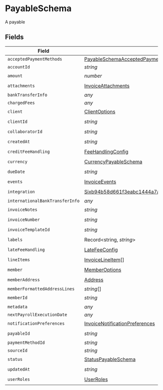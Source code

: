 # PayableSchema

A payable


## Fields

| Field                                                                                                                                                           | Type                                                                                                                                                            | Required                                                                                                                                                        | Description                                                                                                                                                     |
| --------------------------------------------------------------------------------------------------------------------------------------------------------------- | --------------------------------------------------------------------------------------------------------------------------------------------------------------- | --------------------------------------------------------------------------------------------------------------------------------------------------------------- | --------------------------------------------------------------------------------------------------------------------------------------------------------------- |
| `acceptedPaymentMethods`                                                                                                                                        | [PayableSchemaAcceptedPaymentMethods](../../models/shared/payableschemaacceptedpaymentmethods.md)[]                                                             | :heavy_minus_sign:                                                                                                                                              | N/A                                                                                                                                                             |
| `accountId`                                                                                                                                                     | *string*                                                                                                                                                        | :heavy_minus_sign:                                                                                                                                              | N/A                                                                                                                                                             |
| `amount`                                                                                                                                                        | *number*                                                                                                                                                        | :heavy_check_mark:                                                                                                                                              | N/A                                                                                                                                                             |
| `attachments`                                                                                                                                                   | [InvoiceAttachments](../../models/shared/invoiceattachments.md)                                                                                                 | :heavy_check_mark:                                                                                                                                              | N/A                                                                                                                                                             |
| `bankTransferInfo`                                                                                                                                              | *any*                                                                                                                                                           | :heavy_minus_sign:                                                                                                                                              | N/A                                                                                                                                                             |
| `chargedFees`                                                                                                                                                   | *any*                                                                                                                                                           | :heavy_minus_sign:                                                                                                                                              | N/A                                                                                                                                                             |
| `client`                                                                                                                                                        | [ClientOptions](../../models/shared/clientoptions.md)                                                                                                           | :heavy_check_mark:                                                                                                                                              | N/A                                                                                                                                                             |
| `clientId`                                                                                                                                                      | *string*                                                                                                                                                        | :heavy_check_mark:                                                                                                                                              | N/A                                                                                                                                                             |
| `collaboratorId`                                                                                                                                                | *string*                                                                                                                                                        | :heavy_check_mark:                                                                                                                                              | N/A                                                                                                                                                             |
| `createdAt`                                                                                                                                                     | *string*                                                                                                                                                        | :heavy_check_mark:                                                                                                                                              | N/A                                                                                                                                                             |
| `creditFeeHandling`                                                                                                                                             | [FeeHandlingConfig](../../models/shared/feehandlingconfig.md)                                                                                                   | :heavy_check_mark:                                                                                                                                              | N/A                                                                                                                                                             |
| `currency`                                                                                                                                                      | [CurrencyPayableSchema](../../models/shared/currencypayableschema.md)                                                                                           | :heavy_check_mark:                                                                                                                                              | N/A                                                                                                                                                             |
| `dueDate`                                                                                                                                                       | *string*                                                                                                                                                        | :heavy_check_mark:                                                                                                                                              | N/A                                                                                                                                                             |
| `events`                                                                                                                                                        | [InvoiceEvents](../../models/shared/invoiceevents.md)                                                                                                           | :heavy_check_mark:                                                                                                                                              | N/A                                                                                                                                                             |
| `integration`                                                                                                                                                   | [Sixb94b58d661f3eabc1444a7a43ac4b99580f0d050123b7bf38184e2f0d7bd66e](../../models/shared/sixb94b58d661f3eabc1444a7a43ac4b99580f0d050123b7bf38184e2f0d7bd66e.md) | :heavy_check_mark:                                                                                                                                              | N/A                                                                                                                                                             |
| `internationalBankTransferInfo`                                                                                                                                 | *any*                                                                                                                                                           | :heavy_minus_sign:                                                                                                                                              | N/A                                                                                                                                                             |
| `invoiceNotes`                                                                                                                                                  | *string*                                                                                                                                                        | :heavy_check_mark:                                                                                                                                              | N/A                                                                                                                                                             |
| `invoiceNumber`                                                                                                                                                 | *string*                                                                                                                                                        | :heavy_check_mark:                                                                                                                                              | N/A                                                                                                                                                             |
| `invoiceTemplateId`                                                                                                                                             | *string*                                                                                                                                                        | :heavy_check_mark:                                                                                                                                              | N/A                                                                                                                                                             |
| `labels`                                                                                                                                                        | Record<string, *string*>                                                                                                                                        | :heavy_check_mark:                                                                                                                                              | N/A                                                                                                                                                             |
| `lateFeeHandling`                                                                                                                                               | [LateFeeConfig](../../models/shared/latefeeconfig.md)                                                                                                           | :heavy_check_mark:                                                                                                                                              | N/A                                                                                                                                                             |
| `lineItems`                                                                                                                                                     | [InvoiceLineItem](../../models/shared/invoicelineitem.md)[]                                                                                                     | :heavy_check_mark:                                                                                                                                              | N/A                                                                                                                                                             |
| `member`                                                                                                                                                        | [MemberOptions](../../models/shared/memberoptions.md)                                                                                                           | :heavy_check_mark:                                                                                                                                              | N/A                                                                                                                                                             |
| `memberAddress`                                                                                                                                                 | [Address](../../models/shared/address.md)                                                                                                                       | :heavy_check_mark:                                                                                                                                              | N/A                                                                                                                                                             |
| `memberFormattedAddressLines`                                                                                                                                   | *string*[]                                                                                                                                                      | :heavy_minus_sign:                                                                                                                                              | N/A                                                                                                                                                             |
| `memberId`                                                                                                                                                      | *string*                                                                                                                                                        | :heavy_check_mark:                                                                                                                                              | N/A                                                                                                                                                             |
| `metadata`                                                                                                                                                      | *any*                                                                                                                                                           | :heavy_minus_sign:                                                                                                                                              | N/A                                                                                                                                                             |
| `nextPayrollExecutionDate`                                                                                                                                      | *any*                                                                                                                                                           | :heavy_minus_sign:                                                                                                                                              | N/A                                                                                                                                                             |
| `notificationPreferences`                                                                                                                                       | [InvoiceNotificationPreferences](../../models/shared/invoicenotificationpreferences.md)                                                                         | :heavy_check_mark:                                                                                                                                              | N/A                                                                                                                                                             |
| `payableId`                                                                                                                                                     | *string*                                                                                                                                                        | :heavy_check_mark:                                                                                                                                              | N/A                                                                                                                                                             |
| `paymentMethodId`                                                                                                                                               | *string*                                                                                                                                                        | :heavy_minus_sign:                                                                                                                                              | N/A                                                                                                                                                             |
| `sourceId`                                                                                                                                                      | *string*                                                                                                                                                        | :heavy_minus_sign:                                                                                                                                              | N/A                                                                                                                                                             |
| `status`                                                                                                                                                        | [StatusPayableSchema](../../models/shared/statuspayableschema.md)                                                                                               | :heavy_check_mark:                                                                                                                                              | N/A                                                                                                                                                             |
| `updatedAt`                                                                                                                                                     | *string*                                                                                                                                                        | :heavy_check_mark:                                                                                                                                              | N/A                                                                                                                                                             |
| `userRoles`                                                                                                                                                     | [UserRoles](../../models/shared/userroles.md)                                                                                                                   | :heavy_check_mark:                                                                                                                                              | N/A                                                                                                                                                             |